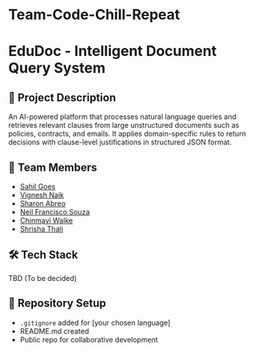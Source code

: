 # Team-Code-Chill-Repeat
# EduDoc - Intelligent Document Query System

## 📌 Project Description
An AI-powered platform that processes natural language queries and retrieves relevant clauses from large unstructured documents such as policies, contracts, and emails. It applies domain-specific rules to return decisions with clause-level justifications in structured JSON format.

## 👥 Team Members
- [Sahil Goes](https://github.com/Sahil-Goes)
- [Vignesh Naik](https://github.com/member2username)
- [Sharon Abreo](https://github.com/member3username)
- [Neil Francisco Souza](https://github.com/member4username)
- [Chinmayi Walke](https://github.com/member3username)
- [Shrisha Thali](https://github.com/member4username)

## 🛠 Tech Stack
TBD (To be decided)

## 📂 Repository Setup
- `.gitignore` added for [your chosen language]
- README.md created
- Public repo for collaborative development
